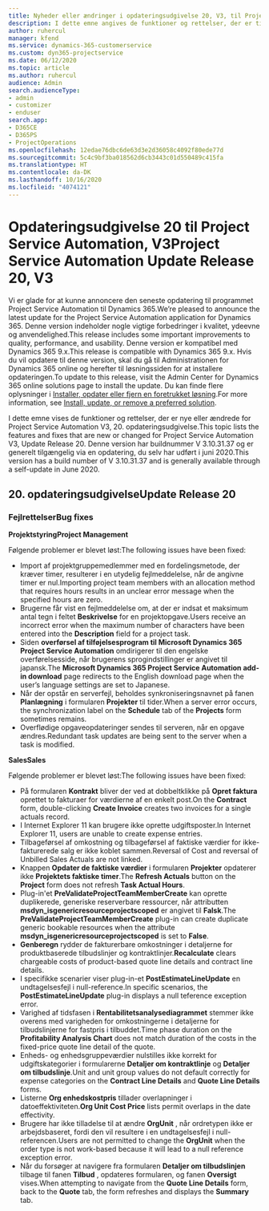 ```yaml
---
title: Nyheder eller ændringer i opdateringsudgivelse 20, V3, til Project Service Automation
description: I dette emne angives de funktioner og rettelser, der er tilgængelige i opdateringsudgivelse 20 til Project Service Automation, V3
author: ruhercul
manager: kfend
ms.service: dynamics-365-customerservice
ms.custom: dyn365-projectservice
ms.date: 06/12/2020
ms.topic: article
ms.author: ruhercul
audience: Admin
search.audienceType:
- admin
- customizer
- enduser
search.app:
- D365CE
- D365PS
- ProjectOperations
ms.openlocfilehash: 12edae76dbc6de63d3e2d36058c4092f80ede77d
ms.sourcegitcommit: 5c4c9bf3ba018562d6cb3443c01d550489c415fa
ms.translationtype: HT
ms.contentlocale: da-DK
ms.lasthandoff: 10/16/2020
ms.locfileid: "4074121"
---
```

# <a name="project-service-automation-update-release-20-v3"></a><span data-ttu-id="99e79-103">Opdateringsudgivelse 20 til Project Service Automation, V3</span><span class="sxs-lookup"><span data-stu-id="99e79-103">Project Service Automation Update Release 20, V3</span></span>

<span data-ttu-id="99e79-104">Vi er glade for at kunne annoncere den seneste opdatering til programmet Project Service Automation til Dynamics 365.</span><span class="sxs-lookup"><span data-stu-id="99e79-104">We’re pleased to announce the latest update for the Project Service Automation application for Dynamics 365.</span></span> <span data-ttu-id="99e79-105">Denne version indeholder nogle vigtige forbedringer i kvalitet, ydeevne og anvendelighed.</span><span class="sxs-lookup"><span data-stu-id="99e79-105">This release includes some important improvements to quality, performance, and usability.</span></span> <span data-ttu-id="99e79-106">Denne version er kompatibel med Dynamics 365 9.x.</span><span class="sxs-lookup"><span data-stu-id="99e79-106">This release is compatible with Dynamics 365 9.x.</span></span> <span data-ttu-id="99e79-107">Hvis du vil opdatere til denne version, skal du gå til Administrationen for Dynamics 365 online og herefter til løsningssiden for at installere opdateringen.</span><span class="sxs-lookup"><span data-stu-id="99e79-107">To update to this release, visit the Admin Center for Dynamics 365 online solutions page to install the update.</span></span> <span data-ttu-id="99e79-108">Du kan finde flere oplysninger i [Installer, opdater eller fjern en foretrukket løsning](https://docs.microsoft.com/power-platform/admin/install-remove-preferred-solution).</span><span class="sxs-lookup"><span data-stu-id="99e79-108">For more information, see [Install, update, or remove a preferred solution](https://docs.microsoft.com/power-platform/admin/install-remove-preferred-solution).</span></span>

<span data-ttu-id="99e79-109">I dette emne vises de funktioner og rettelser, der er nye eller ændrede for Project Service Automation V3, 20. opdateringsudgivelse.</span><span class="sxs-lookup"><span data-stu-id="99e79-109">This topic lists the features and fixes that are new or changed for Project Service Automation V3, Update Release 20.</span></span> <span data-ttu-id="99e79-110">Denne version har buildnummer V 3.10.31.37 og er generelt tilgængelig via en opdatering, du selv har udført i juni 2020.</span><span class="sxs-lookup"><span data-stu-id="99e79-110">This version has a build number of V 3.10.31.37 and is generally available through a self-update in June 2020.</span></span>

## <a name="update-release-20"></a><span data-ttu-id="99e79-111">20. opdateringsudgivelse</span><span class="sxs-lookup"><span data-stu-id="99e79-111">Update Release 20</span></span>

### <a name="bug-fixes"></a><span data-ttu-id="99e79-112">Fejlrettelser</span><span class="sxs-lookup"><span data-stu-id="99e79-112">Bug fixes</span></span>

<span data-ttu-id="99e79-113">**Projektstyring**</span><span class="sxs-lookup"><span data-stu-id="99e79-113">**Project Management**</span></span>

<span data-ttu-id="99e79-114">Følgende problemer er blevet løst:</span><span class="sxs-lookup"><span data-stu-id="99e79-114">The following issues have been fixed:</span></span>

- <span data-ttu-id="99e79-115">Import af projektgruppemedlemmer med en fordelingsmetode, der kræver timer, resulterer i en utydelig fejlmeddelelse, når de angivne timer er nul.</span><span class="sxs-lookup"><span data-stu-id="99e79-115">Importing project team members with an allocation method that requires hours results in an unclear error message when the specified hours are zero.</span></span>
- <span data-ttu-id="99e79-116">Brugerne får vist en fejlmeddelelse om, at der er indsat et maksimum antal tegn i feltet **Beskrivelse** for en projektopgave.</span><span class="sxs-lookup"><span data-stu-id="99e79-116">Users receive an incorrect error when the maximum number of characters have been entered into the **Description** field for a project task.</span></span>
- <span data-ttu-id="99e79-117">Siden **overførsel af tilføjelsesprogram til Microsoft Dynamics 365 Project Service Automation** omdirigerer til den engelske overførelsesside, når brugerens sprogindstillinger er angivet til japansk.</span><span class="sxs-lookup"><span data-stu-id="99e79-117">The **Microsoft Dynamics 365 Project Service Automation add-in download** page redirects to the English download page when the user’s language settings are set to Japanese.</span></span>
- <span data-ttu-id="99e79-118">Når der opstår en serverfejl, beholdes synkroniseringsnavnet på fanen **Planlægning** i formularen **Projekter** til tider.</span><span class="sxs-lookup"><span data-stu-id="99e79-118">When a server error occurs, the synchronization label on the **Schedule** tab of the **Projects** form sometimes remains.</span></span>
- <span data-ttu-id="99e79-119">Overflødige opgaveopdateringer sendes til serveren, når en opgave ændres.</span><span class="sxs-lookup"><span data-stu-id="99e79-119">Redundant task updates are being sent to the server when a task is modified.</span></span>

<span data-ttu-id="99e79-120">**Sales**</span><span class="sxs-lookup"><span data-stu-id="99e79-120">**Sales**</span></span>

<span data-ttu-id="99e79-121">Følgende problemer er blevet løst:</span><span class="sxs-lookup"><span data-stu-id="99e79-121">The following issues have been fixed:</span></span>

- <span data-ttu-id="99e79-122">På formularen **Kontrakt** bliver der ved at dobbeltklikke på **Opret faktura** oprettet to fakturaer for værdierne af en enkelt post.</span><span class="sxs-lookup"><span data-stu-id="99e79-122">On the **Contract** form, double-clicking **Create Invoice** creates two invoices for a single actuals record.</span></span>
- <span data-ttu-id="99e79-123">I Internet Explorer 11 kan brugere ikke oprette udgiftsposter.</span><span class="sxs-lookup"><span data-stu-id="99e79-123">In Internet Explorer 11, users are unable to create expense entries.</span></span>
- <span data-ttu-id="99e79-124">Tilbageførsel af omkostning og tilbageførsel af faktiske værdier for ikke-fakturerede salg er ikke koblet sammen.</span><span class="sxs-lookup"><span data-stu-id="99e79-124">Reversal of Cost and reversal of Unbilled Sales Actuals are not linked.</span></span>
- <span data-ttu-id="99e79-125">Knappen **Opdater de faktiske værdier** i formularen **Projekter** opdaterer ikke **Projektets faktiske timer**.</span><span class="sxs-lookup"><span data-stu-id="99e79-125">The **Refresh Actuals** button on the **Project** form does not refresh **Task Actual Hours**.</span></span>
- <span data-ttu-id="99e79-126">Plug-in'et **PreValidateProjectTeamMemberCreate** kan oprette duplikerede, generiske reserverbare ressourcer, når attributten **msdyn_isgenericresourceprojectscoped** er angivet til **Falsk**.</span><span class="sxs-lookup"><span data-stu-id="99e79-126">The **PreValidateProjectTeamMemberCreate** plug-in can create duplicate generic bookable resources when the attribute **msdyn_isgenericresourceprojectscoped** is set to **False**.</span></span>
- <span data-ttu-id="99e79-127">**Genberegn** rydder de fakturerbare omkostninger i detaljerne for produktbaserede tilbudslinjer og kontraktlinjer.</span><span class="sxs-lookup"><span data-stu-id="99e79-127">**Recalculate** clears chargeable costs of product-based quote line details and contract line details.</span></span>
- <span data-ttu-id="99e79-128">I specifikke scenarier viser plug-in-et **PostEstimateLineUpdate** en undtagelsesfejl i null-reference.</span><span class="sxs-lookup"><span data-stu-id="99e79-128">In specific scenarios, the **PostEstimateLineUpdate** plug-in displays a null teference exception error.</span></span>
- <span data-ttu-id="99e79-129">Varighed af tidsfasen i **Rentabilitetsanalysediagrammet** stemmer ikke overens med varigheden for omkostningerne i detaljerne for tilbudslinjerne for fastpris i tilbuddet.</span><span class="sxs-lookup"><span data-stu-id="99e79-129">Time phase duration on the **Profitability Analysis Chart** does not match duration of the costs in the fixed-price quote line detail of the quote.</span></span>
- <span data-ttu-id="99e79-130">Enheds- og enhedsgruppeværdier nulstilles ikke korrekt for udgiftskategorier i formularerne **Detaljer om kontraktlinje** og **Detaljer om tilbudslinje**.</span><span class="sxs-lookup"><span data-stu-id="99e79-130">Unit and unit group values do not default correctly for expense categories on the **Contract Line Details** and **Quote Line Details** forms.</span></span>
- <span data-ttu-id="99e79-131">Listerne **Org enhedskostpris** tillader overlapninger i datoeffektiviteten.</span><span class="sxs-lookup"><span data-stu-id="99e79-131">**Org Unit Cost Price** lists permit overlaps in the date effectivity.</span></span>
- <span data-ttu-id="99e79-132">Brugere har ikke tilladelse til at ændre **OrgUnit** , når ordretypen ikke er arbejdsbaseret, fordi den vil resultere i en undtagelsesfejl i null-referencen.</span><span class="sxs-lookup"><span data-stu-id="99e79-132">Users are not permitted to change the **OrgUnit** when the order type is not work-based because it will lead to a null reference exception error.</span></span>
- <span data-ttu-id="99e79-133">Når du forsøger at navigere fra formularen **Detaljer om tilbudslinjen** tilbage til fanen **Tilbud** , opdateres formularen, og fanen **Oversigt** vises.</span><span class="sxs-lookup"><span data-stu-id="99e79-133">When attempting to navigate from the **Quote Line Details** form, back to the **Quote** tab, the form refreshes and displays the **Summary** tab.</span></span>
